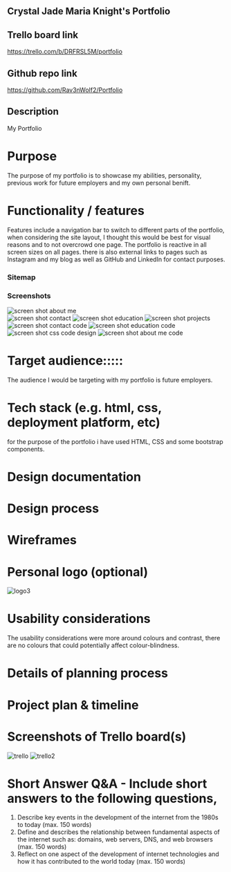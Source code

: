 ## Crystal Jade Maria Knight's Portfolio 

<!-- # Link to portfolio -->





## Trello board link 

https://trello.com/b/DRFRSL5M/portfolio

## Github repo link 
https://github.com/Rav3nWolf2/Portfolio



## Description
My Portfolio



# Purpose
The purpose of my portfolio is to showcase my abilities, personality, previous work for future employers and my own personal benift. 



# Functionality / features
Features include a navigation bar to switch to different parts of the portfolio, when considering the site layout, I thought this would be best for visual reasons and to not overcrowd one page.
The portfolio is reactive in all screen sizes on all pages. 
there is also external links to pages such as Instagram and my blog as well as GitHub and LinkedIn for contact purposes.





### Sitemap


### Screenshots
![screen shot about me](https://user-images.githubusercontent.com/42673737/45924262-39e5b380-bf3f-11e8-91c4-3b31307d7ce1.PNG)   
![screen shot contact](https://user-images.githubusercontent.com/42673737/45924265-5eda2680-bf3f-11e8-8675-b44992192315.PNG)
![screen shot education](https://user-images.githubusercontent.com/42673737/45924270-7d402200-bf3f-11e8-8e15-e1c9fbd05dca.PNG)
![screen shot projects](https://user-images.githubusercontent.com/42673737/45924272-86c98a00-bf3f-11e8-9954-95fd18e6a380.PNG)   
![screen shot contact code](https://user-images.githubusercontent.com/42673737/45924264-54b82800-bf3f-11e8-86ce-9bc4e6cd9e71.PNG)
![screen shot education code](https://user-images.githubusercontent.com/42673737/45924268-731e2380-bf3f-11e8-8dc2-59bd0a84d64c.PNG)
![screen shot css code design](https://user-images.githubusercontent.com/42673737/45924267-68fc2500-bf3f-11e8-95bb-934682e3eeeb.PNG)
![screen shot about me code](https://user-images.githubusercontent.com/42673737/45924261-2a666a80-bf3f-11e8-902e-ccffd64dbc27.PNG)


# Target audience:::::
The audience I would be targeting with my portfolio is future employers.




# Tech stack (e.g. html, css, deployment platform, etc)
for the purpose of the portfolio i have used HTML, CSS and some bootstrap components.



# Design documentation


# Design process


#  Wireframes



# Personal logo (optional)
![logo3](https://user-images.githubusercontent.com/42673737/45924342-0e63c880-bf41-11e8-9f65-7e495a9baab0.gif)



# Usability considerations

The usability considerations were more around colours and contrast, there are no colours that could potentially affect colour-blindness.




# Details of planning process



# Project plan & timeline



# Screenshots of Trello board(s)
![trello](https://user-images.githubusercontent.com/42673737/45924317-76fe7580-bf40-11e8-87d2-5edf49cc0173.PNG)
![trello2](https://user-images.githubusercontent.com/42673737/45924319-85e52800-bf40-11e8-853b-57f6a6c197ff.PNG)






# Short Answer Q&A - Include short answers to the following questions,
1. Describe key events in the development of the internet from the 1980s to today (max. 150 words)
2.  Define and describes the relationship between fundamental aspects of the internet such as: domains, web servers, DNS, and web browsers (max. 150 words)
3.  Reflect on one aspect of the development of internet technologies and how it has contributed to the world today (max. 150 words)
